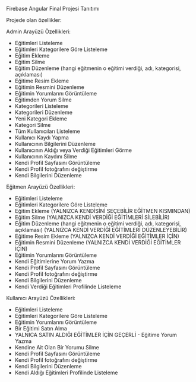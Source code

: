 Firebase Angular Final Projesi Tanıtımı

Projede olan özellikler:

Admin Arayüzü Özellikleri:

* Eğitimleri Listeleme
* Eğitimleri Kategorilere Göre Listeleme
* Eğitim Ekleme
* Eğitim Silme
* Eğitim Düzenleme (hangi eğitmenin o eğitimi verdiği, adı, kategorisi, açıklaması)
* Eğitime Resim Ekleme
* Eğitimin Resmini Düzenleme
* Eğitimin Yorumlarını Görüntüleme
* Eğitimden Yorum Silme
* Kategorileri Listeleme
* Kategorileri Düzenleme
* Yeni Kategori Ekleme
* Kategori Silme
* Tüm Kullanıcıları Listeleme
* Kullanıcı Kaydı Yapma
* Kullanıcının Bilgilerini Düzenleme
* Kullanıcının Aldığı veya Verdiği Eğitimleri Görme
* Kullanıcının Kaydını Silme
* Kendi Profil Sayfasını Görüntüleme
* Kendi Profil fotoğrafını değiştirme
* Kendi Bilgilerini Düzenleme


Eğitmen Arayüzü Özellikleri:

* Eğitimleri Listeleme 
* Eğitimleri Kategorilere Göre Listeleme
* Eğitim Ekleme (YALNIZCA KENDİSİNİ SEÇEBİLİR EĞİTMEN KISMINDAN)
* Eğitim Silme (YALNIZCA KENDİ VERDİĞİ EĞİTİMLERİ SİLEBİLİR)
* Eğitim Düzenleme (hangi eğitmenin o eğitimi verdiği, adı, kategorisi, açıklaması) (YALNIZCA KENDİ VERDİĞİ EĞİTİMLERİ DÜZENLEYEBİLİR)
* Eğitime Resim Ekleme (YALNIZCA KENDİ VERDİĞİ EĞİTİMLER İÇİN)
* Eğitimin Resmini Düzenleme (YALNIZCA KENDİ VERDİĞİ EĞİTİMLER İÇİN)
* Eğitimin Yorumlarını Görüntüleme
* Kendi Eğitimlerine Yorum Yazma
* Kendi Profil Sayfasını Görüntüleme
* Kendi Profil fotoğrafını değiştirme
* Kendi Bilgilerini Düzenleme
* Kendi Verdiği Eğitimleri Profilinde Listeleme


Kullanıcı Arayüzü Özellikleri:

* Eğitimleri Listeleme
* Eğitimleri Kategorilere Göre Listeleme
* Eğitimin Yorumlarını Görüntüleme
* Bir Eğitimi Satın Alma
* YALNICA SATIN ALDIĞI EĞİTİMLER İÇİN GEÇERLİ - Eğitime Yorum Yazma
* Kendine Ait Olan Bir Yorumu Silme
* Kendi Profil Sayfasını Görüntüleme
* Kendi Profil fotoğrafını değiştirme
* Kendi Bilgilerini Düzenleme
* Kendi Aldığı Eğitimleri Profilinde Listeleme



